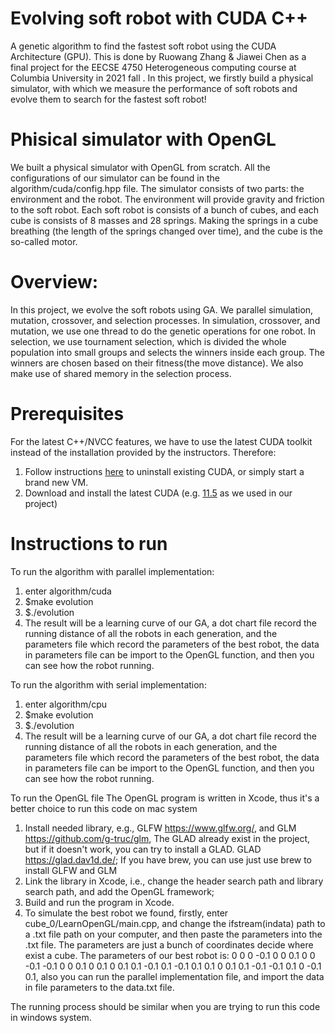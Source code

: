 # Evolving soft robot with CUDA C++
A genetic algorithm to find the fastest soft robot using the CUDA Architecture (GPU). 
This is done by Ruowang Zhang & Jiawei Chen as a final project for the EECSE 4750 Heterogeneous computing course at Columbia University in 2021 fall 
. In this project, we firstly build a physical simulator, with which we measure the performance of soft robots and evolve them to search for the fastest
soft robot!

# Phisical simulator with OpenGL
We built a physical simulator with OpenGL from scratch. All the configurations of our simulator can be found in the algorithm/cuda/config.hpp file. The simulator consists
of two parts: the environment and the robot. The environment will provide gravity and friction to the soft robot. Each soft robot is consists of a bunch of 
cubes, and each cube is consists of 8 masses and 28 springs. Making the springs in a cube breathing (the length of the springs changed over time), and the 
cube is the so-called motor.

# Overview:
In this project, we evolve the soft robots using GA. We parallel simulation, mutation, crossover, and selection processes. In simulation, crossover, and mutation,
we use one thread to do the genetic operations for one robot. In selection, we use tournament selection, which is divided the whole population into small groups
and selects the winners inside each group. The winners are chosen based on their fitness(the move distance). We also make use of shared memory in the selection 
process.

# Prerequisites
For the latest C++/NVCC features, we have to use the latest CUDA toolkit instead of the installation provided by the instructors. Therefore:

1. Follow instructions [here](https://docs.nvidia.com/cuda/cuda-installation-guide-linux/index.html#handle-uninstallation) to uninstall existing CUDA, or simply start a brand new VM.
2. Download and install the latest CUDA (e.g. [11.5](https://developer.nvidia.com/cuda-downloads?target_os=Linux&target_arch=x86_64&Distribution=Ubuntu&target_version=18.04&target_type=runfile_local) as we used in our project) 

# Instructions to run
To run the algorithm with parallel implementation:
1. enter algorithm/cuda
2. $make evolution
3. $./evolution
4. The result will be a learning curve of our GA, a dot chart file record the running distance of all the robots in each generation, and the parameters file which record the parameters of the best robot, the data in parameters file can be import to the OpenGL function, and then you can see how the robot running.

To run the algorithm with serial implementation:
1. enter algorithm/cpu
2. $make evolution
3. $./evolution
4. The result will be a learning curve of our GA, a dot chart file record the running distance of all the robots in each generation, and the parameters file which record the parameters of the best robot, the data in parameters file can be import to the OpenGL function, and then you can see how the robot running.

To run the OpenGL file
The OpenGL program is written in Xcode, thus it's a better choice to run this code on mac system
1. Install needed library, e.g., GLFW https://www.glfw.org/, and GLM https://github.com/g-truc/glm, The GLAD already exist in the project, but if it doesn't work, you can try to install a GLAD. GLAD https://glad.dav1d.de/; If you have brew, you can use just use brew to install GLFW and GLM
3. Link the library in Xcode, i.e., change the header search path and library search path, and add the OpenGL framework;
4. Build and run the program in Xcode.
5. To simulate the best robot we found, firstly, enter cube_0/LearnOpenGL/main.cpp, and change the ifstream(indata) path to a .txt file path on your computer, and then paste the parameters into the .txt file. The parameters are just a bunch of coordinates decide where exist a cube. The parameters of our best robot is: 
0 0 0
-0.1 0 0
0.1 0 0
-0.1 -0.1 0
0 0.1 0
0.1 0 0.1
0.1 -0.1 0.1
-0.1 0.1 0.1
0 0.1 0.1
-0.1 -0.1 0.1
0 -0.1 0.1, also you can run the parallel implementation file, and import the data in file parameters to the data.txt file.

The running process should be similar when you are trying to run this code in windows system.
